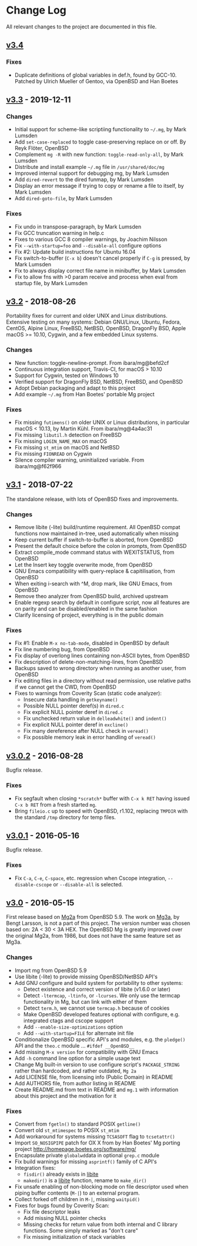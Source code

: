 Change Log
==========

All relevant changes to the project are documented in this file.

[v3.4][UNRELEASED]
------------------

### Fixes
- Duplicate definitions of global variables in def.h, found by GCC-10.
  Patched by Ulrich Mueller of Gentoo, via OpenBSD and Han Boetes


[v3.3][] - 2019-12-11
---------------------

### Changes
- Initial support for scheme-like scriptiing functionality to `~/.mg`,
  by Mark Lumsden
- Add `set-case-replaced` to toggle case-preserving replace on or off.
  By Reyk Flöter, OpenBSD
- Complement `mg -R` with new function: `toggle-read-only-all`,
  by Mark Lumsden
- Distribute and install example `~/.mg` file in `/usr/shared/doc/mg`
- Improved internal support for debugging mg, by Mark Lumsden
- Add `dired-revert` to the dired funmap, by Mark Lumsden
- Display an error message if trying to copy or rename a file to itself,
  by Mark Lumsden
- Add `dired-goto-file`, by Mark Lumsden

### Fixes
- Fix undo in transpose-paragraph, by Mark Lumsden
- Fix GCC truncation warning in help.c
- Fixes to various GCC 8 compiler warnings, by Joachim Nilsson
- Fix `--with-startup=foo` and `--disable-all` configure options
- Fix #2: Update build instructions for Ubuntu 16.04
- Fix switch-to-buffer (`C-x b`) doesn't cancel properly if `C-g` is
  pressed, by Mark Lumsden
- Fix to always display correct file name in minibuffer, by Mark Lumsden
- Fix to allow fns with >0 param receive and process when eval from
  startup file, by Mark Lumsden


[v3.2][] - 2018-08-26
---------------------

Portability fixes for current and older UNIX and Linux distributions.
Extensive testing on many systems: Debian GNU/Linux, Ubuntu, Fedora,
CentOS, Alpine Linux, FreeBSD, NetBSD, OpenBSD, DragonFly BSD, Apple
macOS >= 10.10, Cygwin, and a few embedded Linux systems.

### Changes
- New function: toggle-newline-prompt.  From ibara/mg@befd2cf
- Continuous integration support, Travis-CI, for macOS > 10.10
- Support for Cygwin, tested on Windows 10
- Verified support for DragonFly BSD, NetBSD, FreeBSD, and OpenBSD
- Adopt Debian packaging and adapt to this project
- Add example `~/.mg` from Han Boetes' portable Mg project

### Fixes
- Fix missing `futimens()` on older UNIX or Linux distributions, in
  particular macOS < 10.13, by Martin Kühl.  From ibara/mg@4a4ac31
- Fix missing `libutil.h` detection on FreeBSD
- Fix missing `LOGIN_NAME_MAX` on macOS
- Fix missing `st_mtim` on macOS and NetBSD
- Fix missing `FIONREAD` on Cygwin
- Silence compiler warning, uninitialized variable.  From ibara/mg@f62f966


[v3.1][] - 2018-07-22
---------------------

The standalone release, with lots of OpenBSD fixes and improvements.

### Changes
- Remove libite (-lite) build/runtime requirement.  All OpenBSD compat
  functions now maintained in-tree, used automatically when missing
- Keep current buffer if switch-to-buffer is aborted, from OpenBSD
- Present the default choice before the colon in prompts, from OpenBSD
- Extract compile_mode command status with WEXITSTATUS, from OpenBSD
- Let the Insert key toggle overwrite mode, from OpenBSD
- GNU Emacs compatibility with query-replace & capitilisation, from OpenBSD
- When exiting i-search with ^M, drop mark, like GNU Emacs, from OpenBSD
- Remove theo analyzer from OpenBSD build, archived upstream
- Enable regexp search by default in configure script, now all features
  are on parity and can be disabled/enabled in the same fashion
- Clarify licensing of project, everything is in the public domain

### Fixes
- Fix #1: Enable `M-x no-tab-mode`, disabled in OpenBSD by default
- Fix line numbering bug, from OpenBSD
- Fix display of overlong lines containing non-ASCII bytes, from OpenBSD
- Fix description of delete-non-matching-lines, from OpenBSD
- Backups saved to wrong directory when running as another user, from OpenBSD
- Fix editing files in a directory without read permission, use relative
  paths if we cannot get the CWD, from OpenBSD
- Fixes to warnings from Coverity Scan (static code analyzer):
  - Insecure data handling in `getkeyname()`
  - Possible NULL pointer deref(s) in `dired.c`
  - Fix explicit NULL pointer deref in `dired.c`
  - Fix unchecked return value in `delleadwhite()` and `indent()`
  - Fix explicit NULL pointer deref in `excline()`
  - Fix many dereference after NULL check in `veread()`
  - Fix possible memory leak in error handling of `veread()`


[v3.0.2][] - 2016-08-28
-----------------------

Bugfix release.

### Fixes
- Fix segfault when closing `*scratch*` buffer with `C-x k RET` having
  issued `C-x b RET` from a fresh started `mg`.
- Bring `fileio.c` up to speed with OpenBSD, r1.102, replacing `TMPDIR`
  with the standard `/tmp` directory for temp files.


[v3.0.1][] - 2016-05-16
-----------------------

Bugfix release.

### Fixes
- Fix `C-a`, `C-e`, `C-space`, etc. regression when Cscope integration,
  `--disable-cscope` or `--disable-all` is selected.


[v3.0][] - 2016-05-15
---------------------

First release based on [Mg2a][] from OpenBSD 5.9.  The work on [Mg3a][],
by Bengt Larsson, is not a part of this project.  The version number was
chosen based on: 2A < 30 < 3A HEX.  The OpenBSD Mg is greatly improved
over the original Mg2a, from 1986, but does not have the same feature
set as Mg3a.

### Changes
- Import mg from OpenBSD 5.9
- Use libite (-lite) to provide missing OpenBSD/NetBSD API's
- Add GNU configure and build system for portability to other systems:
  - Detect existence and correct version of libite (v1.6.0 or later)
  - Detect `-ltermcap`, `-ltinfo`, or `-lcurses`.  We only use the termcap
    functionality in Mg, but can link with either of them
  - Detect `term.h`, we cannot use `termcap.h` because of cookies
  - Make OpenBSD developed features optional with configure,
    e.g. integrated ctags and cscope support
  - Add `--enable-size-optimizations` option
  - Add `--with-startup=FILE` for alternate init file
- Conditionalize OpenBSD specific API's and modules, e.g. the `pledge()`
  API and the `theo.c` module ... `#ifdef __OpenBSD__`
- Add missing `M-x version` for compatibility with GNU Emacs
- Add `-h` command line option for a simple usage text
- Change Mg built-in version to use configure script's `PACKAGE_STRING`
  rather than hardcoded, and rather outdated, `Mg 2a`
- Add LICENSE file, from licensing info (Public Domain) in README
- Add AUTHORS file, from author listing in README
- Create README.md from text in README and `mg.1` with information
  about this project and the motivation for it

### Fixes
- Convert from `fgetln()` to standard POSIX `getline()`
- Convert old `st_mtimespec` to POSIX `st_mtim`
- Add workaround for systems missing `TCSASOFT` flag to `tcsetattr()`
- Import `SO_NOSIGPIPE` patch for OX X from by Han Boetes' Mg porting
  project <http://homepage.boetes.org/software/mg/>
- Encapsulate private `globalwd`data in optional `grep.c` module
- Fix build warnings for missing `asprintf()` family of C API's
- Integration fixes:
  - `fisdir()` already exists in [libite][]
  - `makedir()` is a [libite][] function, rename to `make_dir()`
- Fix unsafe enabling of non-blocking mode on file descriptor used
  when piping buffer contents (`M-|`) to an external program.
- Collect forked off children in `M-|`, missing `waitpid()`
- Fixes for bugs found by Coverity Scan:
  - Fix file descriptor leaks
  - Add missing NULL pointer checks
  - Missing checks for return value from both internal and C library
	functions.  Some simply marked as "don't care"
  - Fix missing initialization of stack variables

[UNRELEASED]: https://github.com/troglobit/mg/compare/v3.3...HEAD
[v3.3]:       https://github.com/troglobit/mg/compare/v3.2...v3.3
[v3.2]:       https://github.com/troglobit/mg/compare/v3.1...v3.2
[v3.1]:       https://github.com/troglobit/mg/compare/v3.0.2...v3.1
[v3.0.2]:     https://github.com/troglobit/mg/compare/v3.0.1..v3.0.2
[v3.0.1]:     https://github.com/troglobit/mg/compare/v3.0..v3.0.1
[v3.0]:       https://github.com/troglobit/mg/compare/TAIL...v3.0
[Mg2a]:       http://cvsweb.openbsd.org/cgi-bin/cvsweb/src/usr.bin/mg/
[Mg3a]:       http://www.bengtl.net/files/mg3a/
[libite]:     https://github.com/troglobit/libite/
